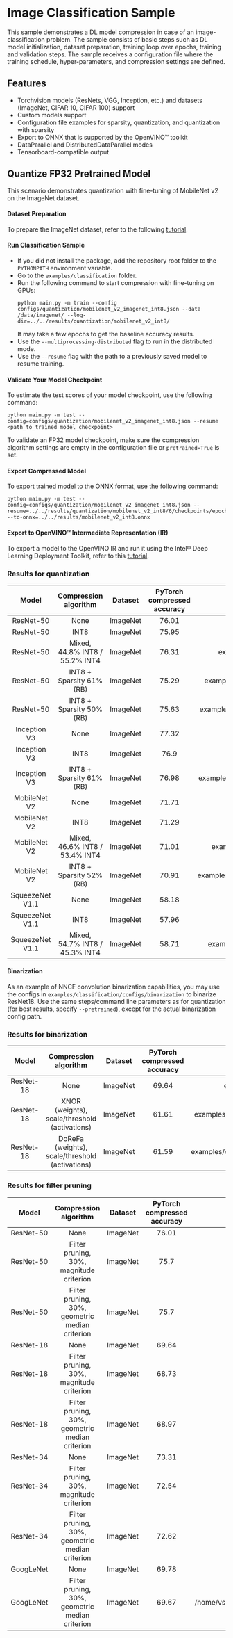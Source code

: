 # Image Classification Sample

This sample demonstrates a DL model compression in case of an image-classification problem. The sample consists of basic steps such as DL model initialization, dataset preparation, training loop over epochs, training and validation steps. The sample receives a configuration file where the training schedule, hyper-parameters, and compression settings are defined.

## Features

- Torchvision models (ResNets, VGG, Inception, etc.) and datasets (ImageNet, CIFAR 10, CIFAR 100) support
- Custom models support
- Configuration file examples for sparsity, quantization, and quantization with sparsity
- Export to ONNX that is supported by the OpenVINO™ toolkit
- DataParallel and DistributedDataParallel modes
- Tensorboard-compatible output

## Quantize FP32 Pretrained Model

This scenario demonstrates quantization with fine-tuning of MobileNet v2 on the ImageNet dataset.

#### Dataset Preparation

To prepare the ImageNet dataset, refer to the following [tutorial](https://github.com/pytorch/examples/tree/master/imagenet).

#### Run Classification Sample

- If you did not install the package, add the repository root folder to the `PYTHONPATH` environment variable.
- Go to the `examples/classification` folder.
- Run the following command to start compression with fine-tuning on GPUs:
    ```
    python main.py -m train --config configs/quantization/mobilenet_v2_imagenet_int8.json --data /data/imagenet/ --log-dir=../../results/quantization/mobilenet_v2_int8/
    ```
    It may take a few epochs to get the baseline accuracy results.
- Use the `--multiprocessing-distributed` flag to run in the distributed mode.
- Use the `--resume` flag with the path to a previously saved model to resume training.

#### Validate Your Model Checkpoint

To estimate the test scores of your model checkpoint, use the following command:
```
python main.py -m test --config=configs/quantization/mobilenet_v2_imagenet_int8.json --resume <path_to_trained_model_checkpoint>
```
To validate an FP32 model checkpoint, make sure the compression algorithm settings are empty in the configuration file or `pretrained=True` is set.

#### Export Compressed Model

To export trained model to the ONNX format, use the following command:
```
python main.py -m test --config=configs/quantization/mobilenet_v2_imagenet_int8.json --resume=../../results/quantization/mobilenet_v2_int8/6/checkpoints/epoch_1.pth --to-onnx=../../results/mobilenet_v2_int8.onnx
```

#### Export to OpenVINO™ Intermediate Representation (IR)

To export a model to the OpenVINO IR and run it using the Intel® Deep Learning Deployment Toolkit, refer to this [tutorial](https://software.intel.com/en-us/openvino-toolkit).

### Results for quantization

|Model|Compression algorithm|Dataset|PyTorch compressed accuracy|Config path|PyTorch checkpoint|
| :---: | :---: | :---: | :---: | :---: | :---: |
|ResNet-50|None|ImageNet|76.01|examples/classification/configs/quantization/resnet50_imagenet.json|-|
|ResNet-50|INT8|ImageNet|75.95|examples/classification/configs/quantization/resnet50_imagenet_int8.json|[Link](https://storage.openvinotoolkit.org/repositories/nncf/models/v1.5.0/resnet50_imagenet_int8.pth)|
|ResNet-50|Mixed, 44.8% INT8 / 55.2% INT4|ImageNet|76.31|examples/classification/configs/quantization/resnet50_imagenet_mixed_int_hawq.json|[Link](https://storage.openvinotoolkit.org/repositories/nncf/models/v1.5.0/resnet50_imagenet_int4_int8.pth)|
|ResNet-50|INT8 + Sparsity 61% (RB)|ImageNet|75.29|examples/classification/configs/sparsity_quantization/resnet50_imagenet_rb_sparsity_int8.json|[Link](https://storage.openvinotoolkit.org/repositories/nncf/models/v1.5.0/resnet50_imagenet_rb_sparsity_int8.pth)|
|ResNet-50|INT8 + Sparsity 50% (RB)|ImageNet|75.63|examples/classification/configs/sparsity_quantization/resnet50_imagenet_rb_sparsity50_int8.json|[Link](https://storage.openvinotoolkit.org/repositories/nncf/models/v1.5.0/resnet50_imagenet_rb_sparsity50_int8.pth)|
|Inception V3|None|ImageNet|77.32|examples/classification/configs/quantization/inception_v3_imagenet.json|-|
|Inception V3|INT8|ImageNet|76.9|examples/classification/configs/quantization/inception_v3_imagenet_int8.json|[Link](https://storage.openvinotoolkit.org/repositories/nncf/models/v1.5.0/inception_v3_imagenet_int8.pth)|
|Inception V3|INT8 + Sparsity 61% (RB)|ImageNet|76.98|examples/classification/configs/sparsity_quantization/inception_v3_imagenet_rb_sparsity_int8.json|[Link](https://storage.openvinotoolkit.org/repositories/nncf/models/v1.5.0/inception_v3_imagenet_rb_sparsity_int8.pth)|
|MobileNet V2|None|ImageNet|71.71|examples/classification/configs/quantization/mobilenet_v2_imagenet.json|[Link](https://storage.openvinotoolkit.org/repositories/nncf/models/v1.5.0/mobilenet_v2_imagenet.pth)|
|MobileNet V2|INT8|ImageNet|71.29|examples/classification/configs/quantization/mobilenet_v2_imagenet_int8.json|[Link](https://storage.openvinotoolkit.org/repositories/nncf/models/v1.5.0/mobilenet_v2_imagenet_int8.pth)|
|MobileNet V2|Mixed, 46.6% INT8 / 53.4% INT4|ImageNet|71.01|examples/classification/configs/quantization/mobilenet_v2_imagenet_mixed_int_hawq.json|[Link](https://storage.openvinotoolkit.org/repositories/nncf/models/v1.5.0/mobilenet_v2_imagenet_int4_int8.pth)|
|MobileNet V2|INT8 + Sparsity 52% (RB)|ImageNet|70.91|examples/classification/configs/sparsity_quantization/mobilenet_v2_imagenet_rb_sparsity_int8.json|[Link](https://storage.openvinotoolkit.org/repositories/nncf/models/v1.5.0/mobilenet_v2_imagenet_rb_sparsity_int8.pth)|
|SqueezeNet V1.1|None|ImageNet|58.18|examples/classification/configs/quantization/squeezenet1_1_imagenet.json|-|
|SqueezeNet V1.1|INT8|ImageNet|57.96|examples/classification/configs/quantization/squeezenet1_1_imagenet_int8.json|[Link](https://storage.openvinotoolkit.org/repositories/nncf/models/v1.5.0/squeezenet1_1_imagenet_int8.pth)|
|SqueezeNet V1.1|Mixed, 54.7% INT8 / 45.3% INT4|ImageNet|58.71|examples/classification/configs/quantization/squeezenet1_1_imagenet_mixed_int_hawq.json|[Link](https://storage.openvinotoolkit.org/repositories/nncf/models/v1.5.0/squeezenet1_1_imagenet_int4_int8.pth)|


#### Binarization

As an example of NNCF convolution binarization capabilities, you may use the configs in `examples/classification/configs/binarization` to binarize ResNet18. Use the same steps/command line parameters as for quantization (for best results, specify `--pretrained`), except for the actual binarization config path.

### Results for binarization
|Model|Compression algorithm|Dataset|PyTorch compressed accuracy|Config path|PyTorch Checkpoint|
| :---: | :---: | :---: | :---: | :---: | :---: |
|ResNet-18|None|ImageNet|69.64|examples/classification/configs/binarization/resnet18_imagenet.json|-|
|ResNet-18|XNOR (weights), scale/threshold (activations)|ImageNet|61.61|examples/classification/configs/binarization/resnet18_imagenet_binarization_xnor.json|[Link](https://storage.openvinotoolkit.org/repositories/nncf/models/v1.5.0/resnet18_imagenet_binarization_xnor.pth)|
|ResNet-18|DoReFa (weights), scale/threshold (activations)|ImageNet|61.59|examples/classification/configs/binarization/resnet18_imagenet_binarization_dorefa.json|[Link](https://storage.openvinotoolkit.org/repositories/nncf/models/v1.5.0/resnet18_imagenet_binarization_dorefa.pth)|


### Results for filter pruning
|Model|Compression algorithm|Dataset|PyTorch compressed accuracy|Config path|PyTorch Checkpoint|
| :---: | :---: | :---: | :---: | :---: | :---: |
|ResNet-50|None|ImageNet|76.01|examples/classification/configs/quantization/resnet50_imagenet.json|-|
|ResNet-50|Filter pruning, 30%, magnitude criterion|ImageNet|75.7|examples/classification/configs/pruning/resnet50_pruning_magnitude.json|[Link](https://storage.openvinotoolkit.org/repositories/nncf/models/v1.5.0/resnet50_imagenet_filter_pruning_magnitude.pth)|
|ResNet-50|Filter pruning, 30%, geometric median criterion|ImageNet|75.7|examples/classification/configs/pruning/resnet50_pruning_geometric_median.json|[Link](https://storage.openvinotoolkit.org/repositories/nncf/models/v1.5.0/resnet50_imagenet_filter_pruning_geomean.pth)|
|ResNet-18|None|ImageNet|69.64|examples/classification/configs/binarization/resnet18_imagenet.json|-|
|ResNet-18|Filter pruning, 30%, magnitude criterion|ImageNet|68.73|examples/classification/configs/pruning/resnet18_pruning_magnitude.json|[Link](https://storage.openvinotoolkit.org/repositories/nncf/models/v1.5.0/resnet18_imagenet_filter_pruning_magnitude.pth)|
|ResNet-18|Filter pruning, 30%, geometric median criterion|ImageNet|68.97|examples/classification/configs/pruning/resnet18_pruning_geometric_median.json|[Link](https://storage.openvinotoolkit.org/repositories/nncf/models/v1.5.0/resnet18_imagenet_filter_pruning_geomean.pth)|
|ResNet-34|None|ImageNet|73.31|examples/classification/configs/pruning/resnet34_imagenet.json|-|
|ResNet-34|Filter pruning, 30%, magnitude criterion|ImageNet|72.54|examples/classification/configs/pruning/resnet34_pruning_magnitude.json|[Link](https://storage.openvinotoolkit.org/repositories/nncf/models/v1.5.0/resnet34_imagenet_filter_pruning_magnitude.pth)|
|ResNet-34|Filter pruning, 30%, geometric median criterion|ImageNet|72.62|examples/classification/configs/pruning/resnet34_pruning_geometric_median.json|[Link](https://storage.openvinotoolkit.org/repositories/nncf/models/v1.5.0/resnet34_imagenet_filter_pruning_geomean.pth)|
|GoogLeNet|None|ImageNet|69.78|examples/classification/configs/pruning/googlenet_imagenet.json|-|
|GoogLeNet|Filter pruning, 30%, geometric median criterion|ImageNet|69.67|/home/vshampor/work/nncf_pytorch/examples/classification/configs/pruning/googlenet_pruning_geometric_median.json|[Link](https://storage.openvinotoolkit.org/repositories/nncf/models/v1.5.0/googlenet_pruning_geometric_median.pth)|
